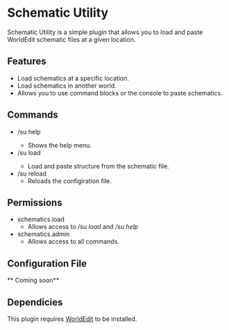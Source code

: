 # Schematic Utility

Schematic Utility is a simple plugin that allows you to load and paste WorldEdit schematic files at a given location.

## Features
* Load schematics at a specific location.
* Load schematics in another world.
* Allows you to use command blocks or the console to paste schematics.

## Commands
* /su help <page>
  * Shows the help menu.
* /su load <filename> <world> <x> <y> <z>
  * Load and paste structure from the schematic file.
* /su reload
  * Reloads the configiration file.

## Permissions
* schematics.load
  * Allows access to _/su load_ and _/su help_
* schematics.admin
  * Allows access to all commands.
  
## Configuration File
** Coming soon**

## Dependicies
 This plugin requires [WorldEdit](https://dev.bukkit.org/projects/worldedit) to be installed.
